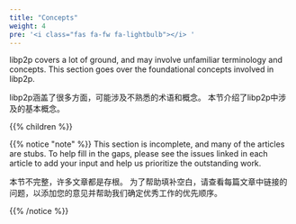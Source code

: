 ```yaml
---
title: "Concepts"
weight: 4
pre: '<i class="fas fa-fw fa-lightbulb"></i> '
---
```


libp2p covers a lot of ground, and may involve unfamiliar terminology and concepts.
This section goes over the foundational concepts involved in libp2p.

libp2p涵盖了很多方面，可能涉及不熟悉的术语和概念。 本节介绍了libp2p中涉及的基本概念。

{{% children %}}

{{% notice "note" %}}
This section is incomplete, and many of the articles are stubs. To help fill in
the gaps, please see the issues linked in each article to add your input and
help us prioritize the outstanding work.

本节不完整，许多文章都是存根。 为了帮助填补空白，请查看每篇文章中链接的问题，以添加您的意见并帮助我们确定优秀工作的优先顺序。

{{% /notice %}}

